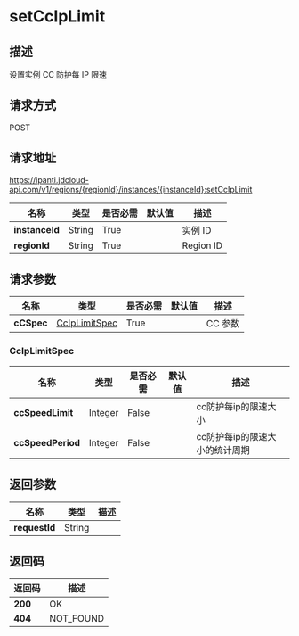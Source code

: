 # setCcIpLimit


## 描述
设置实例 CC 防护每 IP 限速

## 请求方式
POST

## 请求地址
https://ipanti.jdcloud-api.com/v1/regions/{regionId}/instances/{instanceId}:setCcIpLimit

|名称|类型|是否必需|默认值|描述|
|---|---|---|---|---|
|**instanceId**|String|True||实例 ID|
|**regionId**|String|True||Region ID|

## 请求参数
|名称|类型|是否必需|默认值|描述|
|---|---|---|---|---|
|**cCSpec**|[CcIpLimitSpec](##CcIpLimitSpec)|True||CC 参数|

### <a name="CcIpLimitSpec">CcIpLimitSpec</a>
|名称|类型|是否必需|默认值|描述|
|---|---|---|---|---|
|**ccSpeedLimit**|Integer|False||cc防护每ip的限速大小|
|**ccSpeedPeriod**|Integer|False||cc防护每ip的限速大小的统计周期|

## 返回参数
|名称|类型|描述|
|---|---|---|
|**requestId**|String||



## 返回码
|返回码|描述|
|---|---|
|**200**|OK|
|**404**|NOT_FOUND|
